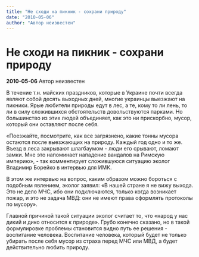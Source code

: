 ```yaml
---
title: "Не сходи на пикник - сохрани природу"
date: "2010-05-06"
author: "Автор неизвестен"
---
```


# Не сходи на пикник - сохрани природу

**2010-05-06** Автор неизвестен

В течение т.н. майских праздников, которые в Украине почти всегда являют собой десять выходных дней, многие украинцы выезжают на пикники. Ярые любители природы едут в лес, а те, кому то ли лень, то ли в силу сложившихся обстоятельств довольствуются парками. Но большинство из этих людей объединяет, как это ни прискорбно, мусор, который они оставляют после себя.

«Поезжайте, посмотрите, как все загрязнено, какие тонны мусора остаются после выезжающих на природу. Каждый год одно и то же. Въезд в леса закрывают шлагбаумом - люди его срывают, ломают замки. Мне это напоминает нападение вандалов на Римскую империю», - так комментирует сложившуюся ситуацию эколог Владимир Борейко в интервью для ИМК.

В этом же интервью на вопрос, каким образом можно бороться с подобным явлением, эколог заявил: «В нашей стране я не вижу выхода. Это не дело МЧС, ибо они подключаются, только когда возникает пожар, и это не задача МВД: они не имеют права оформлять протоколы по мусору».

Главной причиной такой ситуации эколог считает то, что «народ у нас дикий и дико относится к природе». Грубо конечно сказано, но в такой формулировке проблемы становится видно путь ее решения - воспитание человека. Воспитание человека, который будет не только убирать после себя мусор из страха перед МЧС или МВД, а будет действительно любить природу.